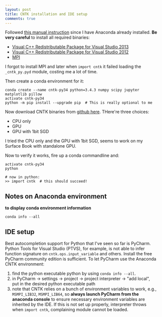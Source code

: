 ```yaml
---
layout: post
title: CNTK installation and IDE setup
comments: true
---
```


Followed [this manual instruction](https://github.com/Microsoft/CNTK/wiki/CNTK-Binary-Download-and-Manual-Installation) since I have Anaconda already installed. **Be very careful** to install all required binaries:

* [Visual C++ Redistributable Package for Visual Studio 2013](https://www.microsoft.com/en-ie/download/details.aspx?id=40784)
* [Visual C++ Redistributable Package for Visual Studio 2012](https://www.microsoft.com/en-us/download/details.aspx?id=30679)
* [MPI](https://www.microsoft.com/en-us/download/details.aspx?id=49926)

I forgot to install MPI and later when `import cntk` it failed loading the `_cntk_py.pyd` module, costing me a lot of time.

Then create a conda environment for it:

```
conda create --name cntk-py34 python=3.4.3 numpy scipy jupyter matplotlib pillow
activate cntk-py34
python -m pip install --upgrade pip  # This is really optional to me
```
Now download CNTK binaries from [github here](). THere're three choices:

* CPU only
* GPU
* GPU with 1bit SGD

I tried the CPU only and the GPU with 1bit SGD, seems to work on my Surface Book with standalone GPU.

Now to verify it works, fire up a conda commandline and:

```
activate cntk-py34
python

# now in python:
>> import cntk  # this should succeed!
```

## Notes on Anaconda environment

**to display conda environment information**

    conda info --all

## IDE setup

Best autocompletion support for Python that I've seen so far is PyCharm. Python Tools for Visual Studio (PTVS), for example, is not able to infer function signature on `cntk.ops.input_variable` and others. Install the free PyCharm community edition is sufficient. To let 
PyCharm use the Anaconda CNTK environment:

1. find the python executable python by using `conda info --all`. 
2. in PyCharm -> settings -> project -> project interpreter -> "add local", put in the desired python executable path
3. note that CNTK relies on a bunch of environment variables to work, e.g., `MSMPI_LIB32`, `MSMPI_LIB64`, so **always launch PyCharm from the anaconda console** to ensure necessary environment variables are inherited by the IDE. If this is not set up properly, interpreter throws when `import cntk`, complaining module cannot be loaded.


